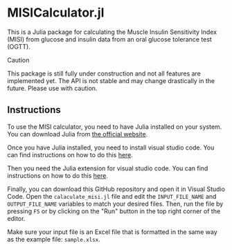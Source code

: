 # MISICalculator.jl
This is a Julia package for calculating the Muscle Insulin Sensitivity Index (MISI) from glucose and insulin data from an oral glucose tolerance test (OGTT).

> [!CAUTION]
> This package is still fully under construction and not all features are implemented yet. The API is not stable and may change drastically in the future. Please use with caution. 

## Instructions
To use the MISI calculator, you need to have Julia installed on your system. You can download Julia from [the official website](https://julialang.org/downloads/).

Once you have Julia installed, you need to install visual studio code. You can find instructions on how to do this [here](https://code.visualstudio.com/download).

Then you need the Julia extension for visual studio code. You can find instructions on how to do this [here](https://www.julia-vscode.org/docs/stable/gettingstarted/).

Finally, you can download this GitHub repository and open it in Visual Studio Code. Open the `calaculate_misi.jl` file and edit the `INPUT_FILE_NAME` and `OUTPUT_FILE_NAME` variables to match your desired files. Then, run the file by pressing `F5` or by clicking on the "Run" button in the top right corner of the editor.

Make sure your input file is an Excel file that is formatted in the same way as the example file: `sample.xlsx`.
